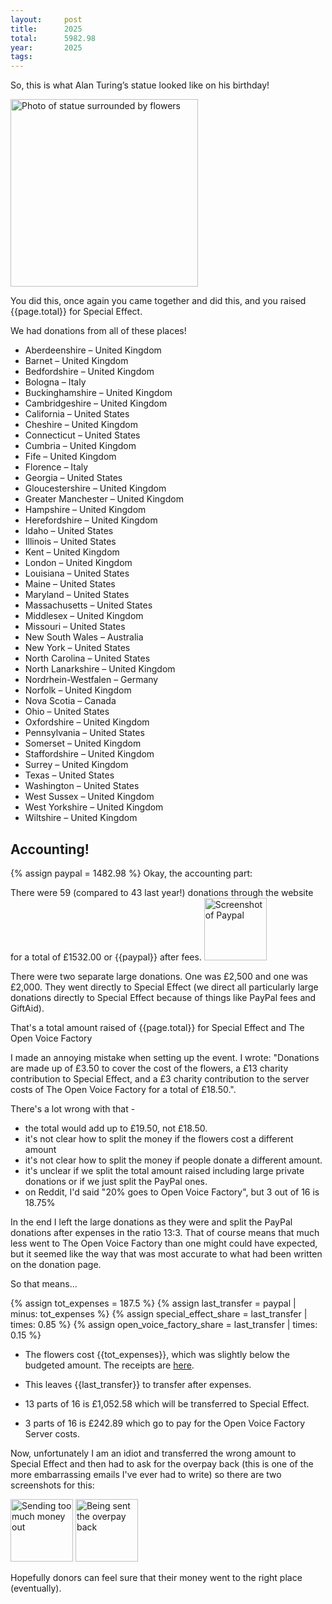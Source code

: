 ```yaml
---
layout:     post
title:      2025
total:      5982.98
year:       2025
tags:       
---
```


  <script>
        function formatNumberWithCommasAndDecimalPlaces(number) {
            return '£' + number.toLocaleString('en-US', { minimumFractionDigits: 2, maximumFractionDigits: 2 });
        }

        document.addEventListener("DOMContentLoaded", function() {
            var elements = document.querySelectorAll('.format-number');
            elements.forEach(function(element) {
                var number = parseFloat(element.innerText);
                element.innerText = formatNumberWithCommasAndDecimalPlaces(number);
            });
        });
    </script>

So, this is what Alan Turing’s statue looked like on his birthday!

<img src="{{site.baseurl}}/assets/images/{{page.year}}/1.jpg" alt="Photo of statue surrounded by flowers" width=300px />

You did this, once again you came together and did this, and you raised  <span class="format-number">{{page.total}}</span> for Special Effect.

We had donations from all of these places! 

- Aberdeenshire – United Kingdom
- Barnet – United Kingdom
- Bedfordshire – United Kingdom
- Bologna – Italy
- Buckinghamshire – United Kingdom
- Cambridgeshire – United Kingdom
- California – United States
- Cheshire – United Kingdom
- Connecticut – United States
- Cumbria – United Kingdom
- Fife – United Kingdom
- Florence – Italy
- Georgia – United States
- Gloucestershire – United Kingdom
- Greater Manchester – United Kingdom
- Hampshire – United Kingdom
- Herefordshire – United Kingdom
- Idaho – United States
- Illinois – United States
- Kent – United Kingdom
- London – United Kingdom
- Louisiana – United States
- Maine – United States
- Maryland – United States
- Massachusetts – United States
- Middlesex – United Kingdom
- Missouri – United States
- New South Wales – Australia
- New York – United States
- North Carolina – United States
- North Lanarkshire – United Kingdom
- Nordrhein-Westfalen – Germany
- Norfolk – United Kingdom
- Nova Scotia – Canada
- Ohio – United States
- Oxfordshire – United Kingdom
- Pennsylvania – United States
- Somerset – United Kingdom
- Staffordshire – United Kingdom
- Surrey – United Kingdom
- Texas – United States
- Washington – United States
- West Sussex – United Kingdom
- West Yorkshire – United Kingdom
- Wiltshire – United Kingdom


## Accounting!
{% assign paypal = 1482.98 %}
Okay, the accounting part:

There were 59 (compared to 43 last year!) donations through the website for a total of £1532.00  or <span class="format-number">{{paypal}}</span> after fees. 
<img src="{{site.baseurl}}/assets/images/{{page.year}}/paypal.png" alt="Screenshot of Paypal" width=100px />

There were two separate large donations. One was £2,500 and one was £2,000.  They went directly to Special Effect (we direct all particularly large donations directly to Special Effect because of things like PayPal fees and GiftAid). 

That's a total amount raised of <span class="format-number">{{page.total}}</span> for Special Effect and The Open Voice Factory

I made an annoying mistake when setting up the event. I wrote: "Donations are made up of £3.50 to cover the cost of the flowers, a £13 charity contribution to Special Effect, and a £3 charity contribution to the server costs of The Open Voice Factory for a total of £18.50.". 

There's a lot wrong with that - 

* the total would add up to £19.50, not £18.50. 
* it's not clear how to split the money if the flowers cost a different amount 
* it's not clear how to split the money if people donate a different amount. 
* it's unclear if we split the total amount raised including large private donations or if we just split the PayPal ones. 
* on Reddit, I'd said "20% goes to Open Voice Factory", but 3 out of 16 is 18.75% 

In the end I left the large donations as they were and split the PayPal donations after expenses in the ratio 13:3. That of course means that much less went to The Open Voice Factory than one might could have expected, but it seemed like the way that was most accurate to what had been written on the donation page.   

So that means... 

{% assign tot_expenses = 187.5 %}
{% assign last_transfer = paypal | minus: tot_expenses %}
{% assign special_effect_share = last_transfer | times: 0.85 %}
{% assign open_voice_factory_share = last_transfer | times: 0.15 %}


*   The flowers cost <span class="format-number">{{tot_expenses}}</span>, which was slightly below the budgeted amount. The receipts are [here]({{site.baseurl}}/assets/images/{{page.year}}/receipts.zip). 
*   This leaves <span class="format-number">{{last_transfer}}</span> to transfer after expenses.

*   13 parts of 16 is £1,052.58 which will be transferred to Special Effect.
*   3 parts of 16 is £242.89 which go to pay for the Open Voice Factory Server costs.

Now, unfortunately I am an idiot and transferred the wrong amount to Special Effect and then had to ask for the overpay back (this is one of the more embarrassing emails I've ever had to write) so there are two screenshots for this: 


<img src="{{site.baseurl}}/assets/images/{{page.year}}/out.png" alt="Sending too much money out" width=100px />
<img src="{{site.baseurl}}/assets/images/{{page.year}}/back.png" alt="Being sent the overpay back" width=100px />

Hopefully donors can feel sure that their money went to the right place (eventually). 


